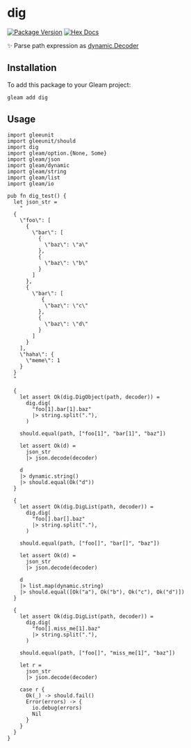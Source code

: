 # dig

[![Package Version](https://img.shields.io/hexpm/v/dig?color=92DCE5)](https://hex.pm/packages/dig)
[![Hex Docs](https://img.shields.io/badge/hex-docs-ffaff3?color=FCC0D2)](https://hexdocs.pm/dig/)

✨ Parse path expression as [dynamic.Decoder](https://hexdocs.pm/gleam_stdlib/gleam/dynamic.html#Decoder)

## Installation

To add this package to your Gleam project:

```sh
gleam add dig
```

## Usage

```gleam
import gleeunit
import gleeunit/should
import dig
import gleam/option.{None, Some}
import gleam/json
import gleam/dynamic
import gleam/string
import gleam/list
import gleam/io

pub fn dig_test() {
  let json_str =
    "
  {
    \"foo\": [
      {
        \"bar\": [
          {
            \"baz\": \"a\"
          },
          {
            \"baz\": \"b\"
          }
        ]
      },
      {
        \"bar\": [
           {
            \"baz\": \"c\"
          },
          {
            \"baz\": \"d\"
          }
        ]
      }
    ],
    \"haha\": {
      \"meme\": 1
    }
  }
  "

  {
    let assert Ok(dig.DigObject(path, decoder)) =
      dig.dig(
        "foo[1].bar[1].baz"
        |> string.split("."),
      )

    should.equal(path, ["foo[1]", "bar[1]", "baz"])

    let assert Ok(d) =
      json_str
      |> json.decode(decoder)

    d
    |> dynamic.string()
    |> should.equal(Ok("d"))
  }

  {
    let assert Ok(dig.DigList(path, decoder)) =
      dig.dig(
        "foo[].bar[].baz"
        |> string.split("."),
      )

    should.equal(path, ["foo[]", "bar[]", "baz"])

    let assert Ok(d) =
      json_str
      |> json.decode(decoder)

    d
    |> list.map(dynamic.string)
    |> should.equal([Ok("a"), Ok("b"), Ok("c"), Ok("d")])
  }

  {
    let assert Ok(dig.DigList(path, decoder)) =
      dig.dig(
        "foo[].miss_me[1].baz"
        |> string.split("."),
      )

    should.equal(path, ["foo[]", "miss_me[1]", "baz"])

    let r =
      json_str
      |> json.decode(decoder)

    case r {
      Ok(_) -> should.fail()
      Error(errors) -> {
        io.debug(errors)
        Nil
      }
    }
  }
}
```

